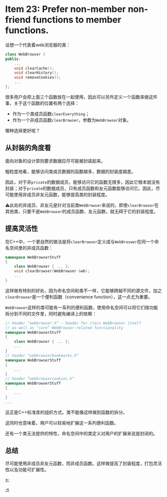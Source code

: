 # Item 23: Prefer non-member non-friend functions to member functions.

设想一个代表着web浏览器的类：

```cpp
class WebBrowser {
public:
    ...
    void clearCache();
    void clearHistory();
    void removeCookies();
    ...
};
```

很多用户会把上面三个函数放在一起使用，因此可以另外定义一个函数来做这件事，关于这个函数的位置有两个选择：

- 作为一个类成员函数`clearEverything`；
- 作为一个非成员函数`clearBrowser`，参数为`WebBrowser`对象。

哪种选择更好呢？

## 从封装的角度看

面向对象的设计原则要求数据应尽可能被封装起来。

粗粒度地看，能够访问类成员数据的函数越多，数据的封装度越差。

因此，对于非`private`的数据成员，能够访问它的函数无限多，因此它根本就没有封装；对于`private`的数据成员，只有成员函数和友元函数能够访问它。因此，尽可能使用非成员非友元函数，能够提高类的封装程度。

⚠️此处的非成员、非友元是针对当前类`WebBrowser`来说的，即使`clearBrowser`在其他类，只要不是`WebBrowser`的成员函数、友元函数，就无碍于它的封装程度。

## 提高灵活性

在C++中，一个更自然的做法是将`clearBrowser`定义成与`WebBroswer`在同一个命名空间里的非成员函数：

```cpp
namespace WebBrowserStuff
{
    class WebBrowser { ... };
    void clearBrowser(WebBrowser &wb);
    ...
}
```

这样做有特别的好处，因为命名空间和类不一样，它能够跨越不同的源文件，加之`clearBrowser`是一个便利函数（convenience function），这一点尤为重要。

`WebBrowser`这样的类可能有一系列的便利函数，使用命名空间可以将它们按功能拆分到不同的文件里，同时避免编译上的依赖：

```cpp
// header “webbrowser.h” — header for class WebBrowser itself
// as well as “core” WebBrowser-related functionality
namespace WebBrowserStuff
{
    class WebBrowser { ... };
    ...
}
// header “webbrowserbookmarks.h”
namespace WebBrowserStuff
{
    ...
}
// header “webbrowsercookies.h”
namespace WebBrowserStuff
{
    ...
}
...
```

这正是C++标准库的组织方式。类不能像这样做到函数的拆分。

这同时也意味着，用户可以轻易地扩展这一系列便利函数。

还有一个类无法提供的特性，命名空间中的类定义对用户的扩展来说是封闭的。

## 总结

尽可能使用非成员非友元函数，而非成员函数。这样做提高了封装程度，打包灵活性以及功能可扩展性。

<a href="../Item%2022"><-</a>

<a href="../Item%2024">-></a>
